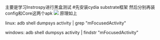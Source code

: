 主要是学习Instrospy进行黑盒测试
#先安装cydia substrate框架
然后分别再装 config和Core这两个apk
![](http://i.imgur.com/sut80ss.png)
原理如上




linux:
adb shell dumpsys activity | grep "mFocusedActivity"

windows:
adb shell dumpsys activity | findstr "mFocusedActivity"